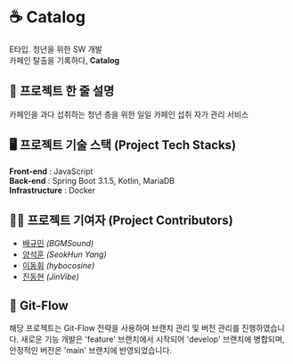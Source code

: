 # ☕ Catalog
E타입. 청년을 위한 SW 개발<br>
카페인 탈출을 기록하다, **Catalog** <br>

## 🧾 프로젝트 한 줄 설명
카페인을 과다 섭취하는 청년 층을 위한 일일 카페인 섭취 자가 관리 서비스<br>

## 🖥️ 프로젝트 기술 스택 (Project Tech Stacks)
**Front-end** : JavaScript<br>
**Back-end** : Spring Boot 3.1.5, Kotlin, MariaDB <br>
**Infrastructure** : Docker <br>

## 🙍‍♂️ 프로젝트 기여자 (Project Contributors)
- [배규민](https://github.com/BGMSound) *(BGMSound)* <br>
- [양석훈](https://github.com/Seokhun-Yang) *(SeokHun Yang)* <br>
- [이동휘](https://github.com/hybocosine) *(hybocosine)* <br>
- [진동현](https://github.com/JinVibe) *(JinVibe)* <br>

## 🌳 Git-Flow
해당 프로젝트는 Git-Flow 전략을 사용하여 브랜치 관리 및 버전 관리를 진행하였습니다. 
새로운 기능 개발은 'feature' 브랜치에서 시작되어 'develop' 브랜치에 병합되며, 안정적인 버전은 'main' 브랜치에 반영되었습니다.
